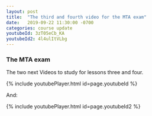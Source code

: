 ```yaml
---
layout: post
title:  "The third and fourth video for the MTA exam"
date:   2019-09-22 11:30:00 -0700
categories: course update
youtubeId: 3zT05eCb_KA
youtubeId2: 4l4ulItVLbg
---
```


### The MTA exam

The two next Videos to study for lessons three and four.

{% include youtubePlayer.html id=page.youtubeId %}

And:

{% include youtubePlayer.html id=page.youtubeId2 %}
